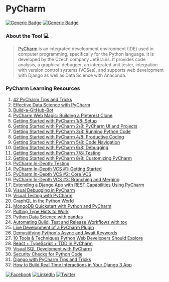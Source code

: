 # PyCharm
[![Generic Badge](https://img.shields.io/badge/JetBrains_Tools-royalblue.svg)](https://www.jetbrains.com)
[![Generic Badge](https://img.shields.io/badge/CodeOps.Tech-royalblue.svg)](https://codeops.tech)

### About the Tool 💻

>[PyCharm](https://www.jetbrains.com/pycharm/) is an integrated development environment (IDE) used in computer programming, specifically for the Python language. It is developed by the Czech company JetBrains. It provides code analysis, a graphical debugger, an integrated unit tester, integration with version control systems (VCSes), and supports web development with Django as well as Data Science with Anaconda.

### PyCharm Learning Resources
1. [42 PyCharm Tips and Tricks](https://www.youtube.com/watch?v=NoDx0MEESDw&list=PLQ176FUIyIUbDwdvWZNuB7FrCc6hHregy&index=2)
2. [Effective Data Science with PyCharm](https://www.youtube.com/watch?v=46RjXawJQgg&list=PLQ176FUIyIUbDwdvWZNuB7FrCc6hHregy&index=3)
3. [Build-a-GitHub-Bot](https://www.youtube.com/watch?v=Bs_mqDHvCUs&list=PLQ176FUIyIUbDwdvWZNuB7FrCc6hHregy&index=4)
4. [PyCharm Web Magic: Building a Pinterest Clone](https://www.youtube.com/watch?v=2geC50roans&list=PLQ176FUIyIUbDwdvWZNuB7FrCc6hHregy&index=21)
5. [Getting Started with PyCharm 1/8: Setup](https://www.youtube.com/watch?v=5rSBPGGLkW0&list=PLQ176FUIyIUbDwdvWZNuB7FrCc6hHregy&index=27)
6. [Getting Started with PyCharm 2/8: PyCharm UI and Projects](https://www.youtube.com/watch?v=wCJ5kiSmvUY&list=PLQ176FUIyIUbDwdvWZNuB7FrCc6hHregy&index=28)
7. [Getting Started with PyCharm 3/8: Running Python Code](https://www.youtube.com/watch?v=JLfd9LOdu_U&list=PLQ176FUIyIUbDwdvWZNuB7FrCc6hHregy&index=29)
8. [Getting Started with PyCharm 4/8: Productive Coding](https://www.youtube.com/watch?v=XOkNJxvNtPw&list=PLQ176FUIyIUbDwdvWZNuB7FrCc6hHregy&index=30)
9. [Getting Started with PyCharm 5/8: Code Navigation](https://www.youtube.com/watch?v=jmTo5xTRka8&list=PLQ176FUIyIUbDwdvWZNuB7FrCc6hHregy&index=31)
10. [Getting Started with PyCharm 6/8: Debugging](https://www.youtube.com/watch?v=QJtWxm12Eo0&list=PLQ176FUIyIUbDwdvWZNuB7FrCc6hHregy&index=32)
11. [Getting Started with PyCharm 7/8: Testing](https://www.youtube.com/watch?v=-VzJvNLooj4&list=PLQ176FUIyIUbDwdvWZNuB7FrCc6hHregy&index=33)
12. [Getting Started with PyCharm 8/8: Customizing PyCharm](https://www.youtube.com/watch?v=y6n3tjP32wg&list=PLQ176FUIyIUbDwdvWZNuB7FrCc6hHregy&index=34)
13. [PyCharm In-Depth: Testing](https://www.youtube.com/watch?v=nmBbR97Vsv8&list=PLQ176FUIyIUbDwdvWZNuB7FrCc6hHregy&index=36)
14. [PyCharm In-Depth VCS #1: Getting Started](https://www.youtube.com/watch?v=jFnYQbUZQlA&list=PLQ176FUIyIUbDwdvWZNuB7FrCc6hHregy&index=39)
15. [PyCharm In-Depth VCS #2: Core VCS](https://www.youtube.com/watch?v=_w9XWHDSSa4&list=PLQ176FUIyIUbDwdvWZNuB7FrCc6hHregy&index=40)
16. [PyCharm In-Depth VCS #3: Branching and Merging](https://www.youtube.com/watch?v=AHkiCKG-JhM&list=PLQ176FUIyIUbDwdvWZNuB7FrCc6hHregy&index=41)
17. [Extending a Django App with REST Capabilities Using PyCharm](https://www.youtube.com/watch?v=fHpiwPcTcYw&list=PLQ176FUIyIUbDwdvWZNuB7FrCc6hHregy&index=44)
18. [Visual Debugging in PyCharm](https://www.youtube.com/watch?v=nksiGORLDZw&list=PLQ176FUIyIUbDwdvWZNuB7FrCc6hHregy&index=46)
19. [Visual Testing with PyCharm](https://www.youtube.com/watch?v=ZB8Ppp64FQY&list=PLQ176FUIyIUbDwdvWZNuB7FrCc6hHregy&index=50)
20. [GraphQL in the Python World](https://www.youtube.com/watch?v=p7VujaALaGQ&list=PLQ176FUIyIUbDwdvWZNuB7FrCc6hHregy&index=51)
21. [MongoDB Quickstart with Python and PyCharm](https://www.youtube.com/watch?v=rlvGCTE4MI0&list=PLQ176FUIyIUbDwdvWZNuB7FrCc6hHregy&index=54)
22. [Putting Type Hints to Work](https://www.youtube.com/watch?v=JqBCFfiE11g&list=PLQ176FUIyIUbDwdvWZNuB7FrCc6hHregy&index=53)
23. [Python Data Science with pandas](https://www.youtube.com/watch?v=ikOEn8jY2Is&list=PLQ176FUIyIUbDwdvWZNuB7FrCc6hHregy&index=55)
24. [Automating Build, Test and Release Workflows with tox](https://www.youtube.com/watch?v=PrAyvH-tm8E&list=PLQ176FUIyIUbDwdvWZNuB7FrCc6hHregy&index=61)
25. [Live Development of a PyCharm Plugin](https://www.youtube.com/watch?v=cR-28eaXGQI&list=PLQ176FUIyIUbDwdvWZNuB7FrCc6hHregy&index=62)
26. [Demystifying Python's Async and Await Keywords](https://www.youtube.com/watch?v=F19R_M4Nay4&list=PLQ176FUIyIUbDwdvWZNuB7FrCc6hHregy&index=63)
27. [10 Tools & Techniques Python Web Developers Should Explore](https://www.youtube.com/watch?v=XqL9sI1kWqA&list=PLQ176FUIyIUbDwdvWZNuB7FrCc6hHregy&index=64)
28. [React + TypeScript + TDD in PyCharm](https://www.youtube.com/watch?v=40Hv3LClqac&list=PLQ176FUIyIUbDwdvWZNuB7FrCc6hHregy&index=65)
29. [Visual SQL Develoment with PyCharm](https://www.youtube.com/watch?v=_FlpiNno088&list=PLQ176FUIyIUbDwdvWZNuB7FrCc6hHregy&index=67)
30. [Security Checks for Python Code](https://www.youtube.com/watch?v=zVIfH89oWno&list=PLQ176FUIyIUbDwdvWZNuB7FrCc6hHregy&index=70)
31. [Django with PyCharm Tips and Tricks](https://www.youtube.com/watch?v=RFM6w8MeICI&list=PLQ176FUIyIUbDwdvWZNuB7FrCc6hHregy&index=71)
32. [How to Build Real Time Interactions in Your Django 3 App](https://www.youtube.com/watch?v=3gHmfoeZ45k&list=PLQ176FUIyIUbDwdvWZNuB7FrCc6hHregy&index=73)

[![Facebook](https://img.shields.io/static/v1.svg?label=connect&message=@CodeOpsTech&color=grey&logo=facebook&style=flat&logoColor=white&colorA=royalblue)](https://www.facebook.com/CodeOpsTech)
[![LinkedIn](https://img.shields.io/static/v1.svg?label=connect&message=@CodeOpsTech&color=grey&logo=linkedin&style=flat&logoColor=white&colorA=royalblue)](https://www.linkedin.com/company/codeops-technologies/)
[![Twitter](https://img.shields.io/static/v1.svg?label=connect&message=@CodeOpsTech&color=grey&logo=twitter&style=flat&logoColor=white&colorA=royalblue)](https://twitter.com/CodeOpsTech)
